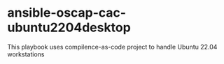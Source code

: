 # ansible-oscap-cac-ubuntu2204desktop
This playbook uses compilence-as-code project to handle Ubuntu 22.04 workstations
